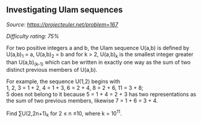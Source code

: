Investigating Ulam sequences
----------------------------

*Source: https://projecteuler.net/problem=167*


*Difficulty rating: 75%*

For two positive integers a and b, the Ulam sequence U(a,b) is defined
by U(a,b)<sub>1</sub> = a, U(a,b)<sub>2</sub> = b and for k \> 2, U(a,b)<sub>k</sub> is the
smallest integer greater than U(a,b)<sub>(k-1)</sub> which can be written in
exactly one way as the sum of two distinct previous members of U(a,b).

For example, the sequence U(1,2) begins with\
 1, 2, 3 = 1 + 2, 4 = 1 + 3, 6 = 2 + 4, 8 = 2 + 6, 11 = 3 + 8;\
 5 does not belong to it because 5 = 1 + 4 = 2 + 3 has two
representations as the sum of two previous members, likewise 7 = 1 + 6 =
3 + 4.

Find ∑U(2,2n+1)<sub>k</sub> for 2 ≤ n ≤10, where k = 10<sup>11</sup>.
